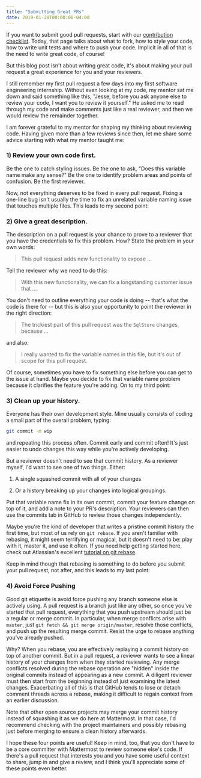 ```yaml
---
title: "Submitting Great PRs"
date: 2019-01-20T00:00:00-04:00
---
```


If you want to submit good pull requests, start with our [contribution checklist](https://developers.mattermost.com/contribute/getting-started/contribution-checklist/). Today, that page talks about what to fork, how to style your code, how to write unit tests and where to push your code. Implicit in all of that is the need to write great code, of course!

But this blog post isn't about writing great code, it's about making your pull request a great experience for you and your reviewers.

I still remember my first pull request a few days into my first software engineering internship. Without even looking at my code, my mentor sat me down and said something like this, "Jesse, before you ask anyone else to review your code, I want you to review it yourself." He asked me to read through my code and make comments just like a real reviewer, and then we would review the remainder together.

I am forever grateful to my mentor for shaping my thinking about reviewing code. Having given more than a few reviews since then, let me share some advice starting with what my mentor taught me:

### 1) Review your own code first.

Be the one to catch styling issues. Be the one to ask, "Does this variable name make any sense?" Be the one to identify problem areas and points of confusion. Be the first reviewer.

Now, not everything deserves to be fixed in every pull request. Fixing a one-line bug isn't usually the time to fix an unrelated variable naming issue that touches multiple files. This leads to my second point:

### 2) Give a great description.

The description on a pull request is your chance to prove to a reviewer that you have the credentials to fix this problem. How? State the problem in your own words:

> This pull request adds new functionality to expose ...

Tell the reviewer why we need to do this:

> With this new functionality, we can fix a longstanding customer issue that ...

You don't need to outline everything your code is doing -- that's what the code is there for -- but this is also your opportunity to point the reviewer in the right direction:

> The trickiest part of this pull request was the `SqlStore` changes, because ...

and also:

> I really wanted to fix the variable names in this file, but it's out of scope for this pull request.

Of course, sometimes you have to fix something else before you can get to the issue at hand. Maybe you decide to fix that variable name problem because it clarifies the feature you're adding. On to my third point:

### 3) Clean up your history.

Everyone has their own development style. Mine usually consists of coding a small part of the overall problem, typing:

```sh
git commit -m wip
```

and repeating this process often. Commit early and commit often! It's just easier to undo changes this way while you're actively developing.

But a reviewer doesn't need to see that commit history. As a reviewer myself, I'd want to see one of two things. Either:

1. A single squashed commit with all of your changes

2. Or a history breaking up your changes into logical groupings.

Put that variable name fix in its own commit, commit your feature change on top of it, and add a note to your PR's description. Your reviewers can then use the commits tab in GitHub to review those changes independently.

Maybe you're the kind of developer that writes a pristine commit history the first time, but most of us rely on `git rebase`. If you aren't familiar with rebasing, it might seem terrifying or magical, but it doesn't need to be: play with it, master it, and use it often. If you need help getting started here, check out Atlassian's excellent [tutorial on git rebase](https://www.atlassian.com/git/tutorials/rewriting-history/git-rebase).

Keep in mind though that rebasing is something to do before you submit your pull request, not after, and this leads to my last point:

### 4) Avoid Force Pushing

Good git etiquette is avoid force pushing any branch someone else is actively using. A pull request is a branch just like any other, so once you've started that pull request, everything that you push upstream should just be a regular or merge commit. In particular, when merge conflicts arise with `master`, just `git fetch && git merge origin/master`, resolve those conflicts, and push up the resulting merge commit. Resist the urge to rebase anything you've already pushed.

Why? When you rebase, you are effectively replaying a commit history on top of another commit. But in a pull request, a reviewer wants to see a linear history of your changes from when they started reviewing. Any merge conflicts resolved during the rebase operation are "hidden" inside the original commits instead of appearing as a new commit. A diligent reviewer must then start from the beginning instead of just examining the latest changes. Exacerbating all of this is that GitHub tends to lose or detach comment threads across a rebase, making it difficult to regain context from an earlier discussion.

Note that other open source projects may merge your commit history instead of squashing it as we do here at Mattermost. In that case, I'd recommend checking with the project maintainers and possibly rebasing just before merging to ensure a clean history afterwards.

I hope these four points are useful! Keep in mind, too, that you don't have to be a core committer with Mattermost to review someone else's code. If there's a pull request that interests you and you have some useful context to share, jump in and give a review, and I think you'll appreciate some of these points even better.
